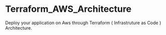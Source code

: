 # Terraform_AWS_Architecture
Deploy your application on Aws through Terraform (  Infrastruture as Code ) Architecture.
